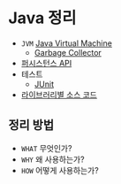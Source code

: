 # Java 정리

- `JVM` [Java Virtual Machine](java-virtual-machine.md)
  - [Garbage Collector](garbage-collector.md)
- [퍼시스턴스 API](persistence-api.md)
- 테스트
  - [JUnit](junit.md)
- [라이브러리별 소스 코드](source-code.md)

## 정리 방법

- `WHAT` 무엇인가?
- `WHY` 왜 사용하는가?
- `HOW` 어떻게 사용하는가?
